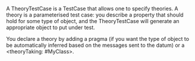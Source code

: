 A TheoryTestCase is a TestCase that allows one to specify theories. A theory is a parameterised test case: you describe a property that should hold for some type of object, and the TheoryTestCase will generate an appropriate object to put under test.

You declare a theory by adding a <theory> pragma (if you want the type of object to be automatically inferred based on the messages sent to the datum) or a <theoryTaking: #MyClass>.